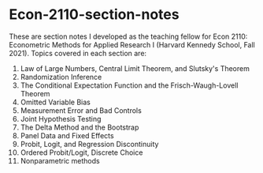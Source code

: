 # Econ-2110-section-notes

These are section notes I developed as the teaching fellow for Econ 2110: Econometric Methods for Applied Research I (Harvard Kennedy School, Fall 2021). Topics covered in each section are:
1. Law of Large Numbers, Central Limit Theorem, and Slutsky's Theorem
2. Randomization Inference
3. The Conditional Expectation Function and the Frisch-Waugh-Lovell Theorem
4. Omitted Variable Bias
5. Measurement Error and Bad Controls
6. Joint Hypothesis Testing
7. The Delta Method and the Bootstrap
8. Panel Data and Fixed Effects
9. Probit, Logit, and Regression Discontinuity
10. Ordered Probit/Logit, Discrete Choice
11. Nonparametric methods
